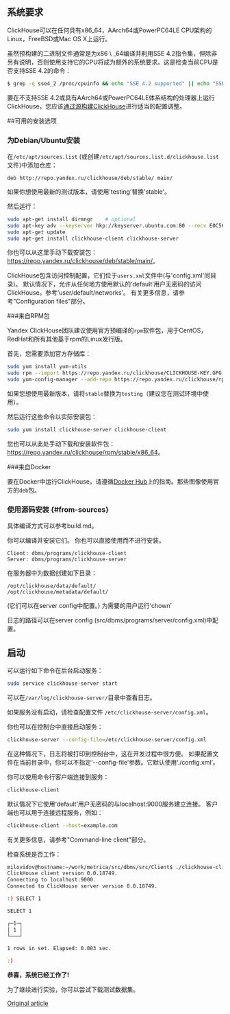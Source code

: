 ## 系统要求

ClickHouse可以在任何具有x86\_64，AArch64或PowerPC64LE CPU架构的Linux，FreeBSD或Mac OS X上运行。

虽然预构建的二进制文件通常是为x86 \ _64编译并利用SSE 4.2指令集，但除非另有说明，否则使用支持它的CPU将成为额外的系统要求。这是检查当前CPU是否支持SSE 4.2的命令：

``` bash
$ grep -q sse4_2 /proc/cpuinfo && echo "SSE 4.2 supported" || echo "SSE 4.2 not supported"
```

要在不支持SSE 4.2或具有AArch64或PowerPC64LE体系结构的处理器上运行ClickHouse，您应该[通过源构建ClickHouse](#from-sources)进行适当的配置调整。

##可用的安装选项

### 为Debian/Ubuntu安装

在`/etc/apt/sources.list` (或创建`/etc/apt/sources.list.d/clickhouse.list`文件)中添加仓库：

```text
deb http://repo.yandex.ru/clickhouse/deb/stable/ main/
```

如果你想使用最新的测试版本，请使用'testing'替换'stable'。

然后运行：

```bash
sudo apt-get install dirmngr    # optional
sudo apt-key adv --keyserver hkp://keyserver.ubuntu.com:80 --recv E0C56BD4    # optional
sudo apt-get update
sudo apt-get install clickhouse-client clickhouse-server
```

你也可以从这里手动下载安装包：<https://repo.yandex.ru/clickhouse/deb/stable/main/>。

ClickHouse包含访问控制配置，它们位于`users.xml`文件中(与'config.xml'同目录)。
默认情况下，允许从任何地方使用默认的‘default’用户无密码的访问ClickHouse。参考‘user/default/networks’。
有关更多信息，请参考"Configuration files"部分。

###来自RPM包

Yandex ClickHouse团队建议使用官方预编译的`rpm`软件包，用于CentOS，RedHat和所有其他基于rpm的Linux发行版。

首先，您需要添加官方存储库：

```bash
sudo yum install yum-utils
sudo rpm --import https://repo.yandex.ru/clickhouse/CLICKHOUSE-KEY.GPG
sudo yum-config-manager --add-repo https://repo.yandex.ru/clickhouse/rpm/stable/x86_64
```

如果您想使用最新版本，请将`stable`替换为`testing`（建议您在测试环境中使用）。

然后运行这些命令以实际安装包：

```bash
sudo yum install clickhouse-server clickhouse-client
```

您也可以从此处手动下载和安装软件包：<https://repo.yandex.ru/clickhouse/rpm/stable/x86_64>。

###来自Docker

要在Docker中运行ClickHouse，请遵循[Docker Hub](https://hub.docker.com/r/yandex/clickhouse-server/)上的指南。那些图像使用官方的`deb`包。

### 使用源码安装 {#from-sources}

具体编译方式可以参考build.md。

你可以编译并安装它们。
你也可以直接使用而不进行安装。

```text
Client: dbms/programs/clickhouse-client
Server: dbms/programs/clickhouse-server
```

在服务器中为数据创建如下目录：

```text
/opt/clickhouse/data/default/
/opt/clickhouse/metadata/default/
```

(它们可以在server config中配置。)
为需要的用户运行‘chown’

日志的路径可以在server config (src/dbms/programs/server/config.xml)中配置。

## 启动

可以运行如下命令在后台启动服务：

```bash
sudo service clickhouse-server start
```

可以在`/var/log/clickhouse-server/`目录中查看日志。

如果服务没有启动，请检查配置文件 `/etc/clickhouse-server/config.xml`。

你也可以在控制台中直接启动服务：

```bash
clickhouse-server --config-file=/etc/clickhouse-server/config.xml
```

在这种情况下，日志将被打印到控制台中，这在开发过程中很方便。
如果配置文件在当前目录中，你可以不指定‘--config-file’参数。它默认使用‘./config.xml’。

你可以使用命令行客户端连接到服务：

```bash
clickhouse-client
```

默认情况下它使用‘default’用户无密码的与localhost:9000服务建立连接。
客户端也可以用于连接远程服务，例如：

```bash
clickhouse-client --host=example.com
```

有关更多信息，请参考"Command-line client"部分。

检查系统是否工作：

```bash
milovidov@hostname:~/work/metrica/src/dbms/src/Client$ ./clickhouse-client
ClickHouse client version 0.0.18749.
Connecting to localhost:9000.
Connected to ClickHouse server version 0.0.18749.

:) SELECT 1

SELECT 1

┌─1─┐
│ 1 │
└───┘

1 rows in set. Elapsed: 0.003 sec.

:)
```

**恭喜，系统已经工作了!**

为了继续进行实验，你可以尝试下载测试数据集。


[Original article](https://clickhouse.yandex/docs/en/getting_started/install/) <!--hide-->
